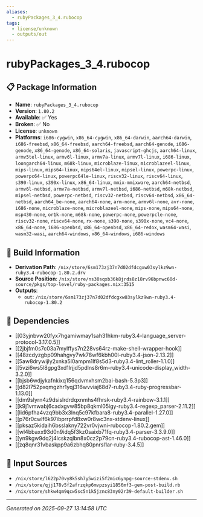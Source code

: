 ```yaml
---
aliases:
  - rubyPackages_3_4.rubocop
tags:
  - license/unknown
  - outputs/out
---
```


# rubyPackages_3_4.rubocop

## 📋 Package Information

- **Name**: `rubyPackages_3_4.rubocop`
- **Version**: `1.80.2`
- **Available**: ✅ Yes
- **Broken**: ✅ No
- **License**: `unknown`
- **Platforms**: `i686-cygwin`, `x86_64-cygwin`, `x86_64-darwin`, `aarch64-darwin`, `i686-freebsd`, `x86_64-freebsd`, `aarch64-freebsd`, `aarch64-genode`, `i686-genode`, `x86_64-genode`, `x86_64-solaris`, `javascript-ghcjs`, `aarch64-linux`, `armv5tel-linux`, `armv6l-linux`, `armv7a-linux`, `armv7l-linux`, `i686-linux`, `loongarch64-linux`, `m68k-linux`, `microblaze-linux`, `microblazeel-linux`, `mips-linux`, `mips64-linux`, `mips64el-linux`, `mipsel-linux`, `powerpc-linux`, `powerpc64-linux`, `powerpc64le-linux`, `riscv32-linux`, `riscv64-linux`, `s390-linux`, `s390x-linux`, `x86_64-linux`, `mmix-mmixware`, `aarch64-netbsd`, `armv6l-netbsd`, `armv7a-netbsd`, `armv7l-netbsd`, `i686-netbsd`, `m68k-netbsd`, `mipsel-netbsd`, `powerpc-netbsd`, `riscv32-netbsd`, `riscv64-netbsd`, `x86_64-netbsd`, `aarch64_be-none`, `aarch64-none`, `arm-none`, `armv6l-none`, `avr-none`, `i686-none`, `microblaze-none`, `microblazeel-none`, `mips-none`, `mips64-none`, `msp430-none`, `or1k-none`, `m68k-none`, `powerpc-none`, `powerpcle-none`, `riscv32-none`, `riscv64-none`, `rx-none`, `s390-none`, `s390x-none`, `vc4-none`, `x86_64-none`, `i686-openbsd`, `x86_64-openbsd`, `x86_64-redox`, `wasm64-wasi`, `wasm32-wasi`, `aarch64-windows`, `x86_64-windows`, `i686-windows`

## 🔧 Build Information

- **Derivation Path**: `/nix/store/6sm173zj37n7d02dfdcgxw03sylkz9wn-ruby3.4-rubocop-1.80.2.drv`
- **Source Position**: `/nix/store/ns30sqxb36k8jrds8z18rv96bpnwc60d-source/pkgs/top-level/ruby-packages.nix:3515`
- **Outputs**:
  - `out`:  `/nix/store/6sm173zj37n7d02dfdcgxw03sylkz9wn-ruby3.4-rubocop-1.80.2`

## 🔗 Dependencies

- [[03yjnbvw20fyx7hgamiwmay1sah31hkm-ruby3.4-language_server-protocol-3.17.0.5]]
- [[2jbjfm0s7c03a7mylffys7n228vs64rz-make-shell-wrapper-hook]]
- [[48zcdyzgbp09hahgvy7wk78wf6kbh00l-ruby3.4-json-2.13.2]]
- [[5aw8drywijly2xnka5l0ampm1lf8s5d3-ruby3.4-lint_roller-1.1.0]]
- [[5vzi6ws5l8gpg3xd1lrjjd5pdlns8r6m-ruby3.4-unicode-display_width-3.2.0]]
- [[bjsb6wdjykafnkixq156qdvmxhsm2bai-bash-5.3p3]]
- [[d82l752pxqmgzhr1yqj316wvviaj68d7-ruby3.4-ruby-progressbar-1.13.0]]
- [[dm9slyrn4z9dsislrdrdqxnmhs4fhrsk-ruby3.4-rainbow-3.1.1]]
- [[k9j1vmwabj6cadxgvw85bp8qkml05igy-ruby3.4-regexp_parser-2.11.2]]
- [[lid6pfha4vzq9bb3x3lnq5c97kfbara8-ruby3.4-parallel-1.27.0]]
- [[p76r0cwlf6k97ibprrpfd8xw0r8wc3nx-stdenv-linux]]
- [[pksaz5kidaih6bsslakny722vr0vjwni-rubocop-1.80.2.gem]]
- [[wl4bbaxx93d0n9idq5f3kz0saixb71fq-ruby3.4-parser-3.3.9.0]]
- [[yn9kgw9dq2j4icskzqlbn8x0cz2p79cn-ruby3.4-rubocop-ast-1.46.0]]
- [[zq8qnr31vbaskpp9a6zbhq80pnrsl1ar-ruby-3.4.5]]

## 📁 Input Sources

- `/nix/store/l622p70vy8k5sh7y5wizi5f2mic6ynpg-source-stdenv.sh`
- `/nix/store/qjj178v5f2afrzqkp6mvpzsyi1856mf3-gem-post-build.rb`
- `/nix/store/shkw4qm9qcw5sc5n1k5jznc83ny02r39-default-builder.sh`

---
*Generated on 2025-09-27 13:14:58 UTC*
